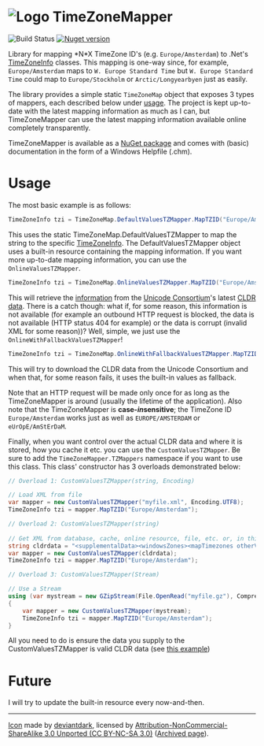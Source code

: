 # ![Logo](https://raw.githubusercontent.com/RobThree/TimeZoneMapper/master/TimeZoneMapper/ResourceFiles/TimezoneMapper.png) TimeZoneMapper

![Build Status](https://img.shields.io/github/actions/workflow/status/RobThree/TimeZoneMapper/test.yml?branch=master&style=flat-square) [![Nuget version](https://img.shields.io/nuget/v/TimeZoneMapper.svg?style=flat-square)](https://www.nuget.org/packages/TimeZoneMapper/)


Library for mapping \*N\*X TimeZone ID's (e.g. `Europe/Amsterdam`) to .Net's [TimeZoneInfo](http://msdn.microsoft.com/en-us/library/system.timezoneinfo.aspx) classes. This mapping is one-way since, for example, `Europe/Amsterdam` maps to `W. Europe Standard Time` but `W. Europe Standard Time` could map to `Europe/Stockholm` or `Arctic/Longyearbyen` just as easily.

The library provides a simple static `TimeZoneMap` object that exposes 3 types of mappers, each described below under [usage](#usage). The project is kept up-to-date with the latest mapping information as much as I can, but TimeZoneMapper can use the latest mapping information available online completely transparently.

TimeZoneMapper is available as a [NuGet package](https://www.nuget.org/packages/TimeZoneMapper/) and comes with (basic) documentation in the form of a Windows Helpfile (.chm).

# Usage

The most basic example is as follows:
```c#
TimeZoneInfo tzi = TimeZoneMap.DefaultValuesTZMapper.MapTZID("Europe/Amsterdam");
````

This uses the static TimeZoneMap.DefaultValuesTZMapper to map the string to the specific [TimeZoneInfo](http://msdn.microsoft.com/en-us/library/system.timezoneinfo.aspx). The DefaultValuesTZMapper object uses a built-in resource containing the mapping information. If you want more up-to-date mapping information, you can use the `OnlineValuesTZMapper`.
```c#
TimeZoneInfo tzi = TimeZoneMap.OnlineValuesTZMapper.MapTZID("Europe/Amsterdam");
````

This will retrieve the [information](https://unicode-org.github.io/cldr-staging/charts/) from the [Unicode Consortium](http://unicode.org/)'s latest [CLDR data](https://raw.githubusercontent.com/unicode-org/cldr/master/common/supplemental/windowsZones.xml). There is a catch though: what if, for some reason, this information is not available (for example an outbound HTTP request is blocked, the data is not available (HTTP status 404 for example) or the data is corrupt (invalid XML for some reason))? Well, simple, we just use the `OnlineWithFallbackValuesTZMapper`!
```c#
TimeZoneInfo tzi = TimeZoneMap.OnlineWithFallbackValuesTZMapper.MapTZID("Europe/Amsterdam");
````

This will try to download the CLDR data from the Unicode Consortium and when that, for some reason fails, it uses the built-in values as fallback.

Note that an HTTP request will be made only once for as long as the TimeZoneMapper is around (usually the lifetime of the application). Also note that the TimeZoneMapper is **case-*in*sensitive**; the TimeZone ID `Europe/Amsterdam` works just as well as `EUROPE/AMSTERDAM` or `eUrOpE/AmStErDaM`.

Finally, when you want control over the actual CLDR data and where it is stored, how you cache it etc. you can use the `CustomValuesTZMapper`. Be sure to add the `TimeZoneMapper.TZMappers` namespace if you want to use this class. This class' constructor has 3 overloads demonstrated below:

```c#
// Overload 1: CustomValuesTZMapper(string, Encoding)

// Load XML from file
var mapper = new CustomValuesTZMapper("myfile.xml", Encoding.UTF8);
TimeZoneInfo tzi = mapper.MapTZID("Europe/Amsterdam");
````    
```c#
// Overload 2: CustomValuesTZMapper(string)
    
// Get XML from database, cache, online resource, file, etc. or, in this case, "hard-coded":
string cldrdata = "<supplementalData><windowsZones><mapTimezones otherVersion=\"xyz\" typeVersion=\"zyx\">..."; 
var mapper = new CustomValuesTZMapper(cldrdata);
TimeZoneInfo tzi = mapper.MapTZID("Europe/Amsterdam");
````
```c#
// Overload 3: CustomValuesTZMapper(Stream)

// Use a Stream
using (var mystream = new GZipStream(File.OpenRead("myfile.gz"), CompressionMode.Decompress))
{
    var mapper = new CustomValuesTZMapper(mystream);
    TimeZoneInfo tzi = mapper.MapTZID("Europe/Amsterdam");
}
````
All you need to do is ensure the data you supply to the CustomValuesTZMapper is valid CLDR data (see [this example](TimeZoneMapper/ResourceFiles/windowsZones.xml))

# Future

I will try to update the built-in resource every now-and-then.

---

[Icon](https://www.deviantart.com/deviantdark/art/Oxygen-Refit-70199755) made by [deviantdark](https://www.deviantart.com/deviantdark), licensed by [Attribution-NonCommercial-ShareAlike 3.0 Unported (CC BY-NC-SA 3.0)](https://creativecommons.org/licenses/by-nc-sa/3.0/) ([Archived page](http://riii.me/jcgob)).
